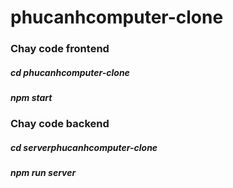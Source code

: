 # phucanhcomputer-clone

### Chay code frontend 
##### cd phucanhcomputer-clone
##### npm start

### Chay code backend
##### cd serverphucanhcomputer-clone
##### npm run server

